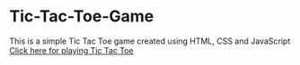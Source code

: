 # Tic-Tac-Toe-Game
This is a simple Tic Tac Toe game created using HTML, CSS and JavaScript
<a href="https://kar1hik000.github.io/Full-Stack-Projects/Tic%20Tac%20Toe/index.html">Click here for playing Tic Tac Toe</a>